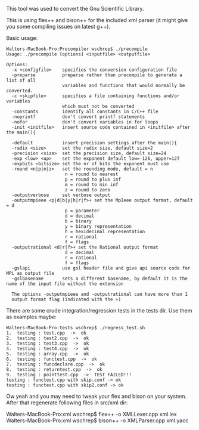 This tool was used to convert the Gnu Scientific Library.

This is using flex++ and bison++ for the included xml parser (it might give you some compiling issues on latest g++).


Basic usage:
```
Walters-MacBook-Pro:Precompiler wschrep$ ./precompile 
Usage: ./precompile [options] <inputfile> <outputfile>

Options:
  -x <configfile>    specifies the conversion configuration file
  -preparse          preparse rather than precompile to generate a list of all
                     variables and functions that would normally be converted.
  -c <skipfile>      specifies a file containing functions and/or variables
                     which must not be converted
  -constants         identify all constants in C/C++ file
  -noprintf          don't convert printf statements
  -nofor             don't convert variables in for loops
  -init <initfile>   insert source code contained in <initfile> after the main(){ 

  -default           insert precision settings after the main(){ 
  -radix <size>      set the radix size, default size=2
  -precision <size>  set the precision size, default size=24
  -exp <low> <up>    set the exponent default low=-126, upper=127
  -expbits <bitsize> set the nr of bits the exponent must use
  -round <n|p|m|z>   set the rounding mode, default = n  
                      n = round to nearest
                      p = round to plus inf
                      m = round to min inf
                      z = round to zero
  -outputverbose     set verbose output 
  -outputmpieee <p|d|b|y|h|r|f>+ set the MpIeee output format, default = d 
                      p = parameter
                      d = decimal
                      b = binary
                      y = binary representation
                      h = hexidecimal representation
                      r = rational
                      f = flags
  -outputrational <d|r|f>+ set the Rational output format
                      d = decimal
                      r = rational
                      f = flags
  -gslapi            use gsl header file and give api source code for MPL as output file
  -gslbasename       sets a different basename, by default it is the name of the input file without the extension

  The options -outputmpieee and -outputrational can have more than 1
  output format flag (indicated with the +)

```


There are some crude integration/regression tests in the tests dir. Use them as examples maybe:
```
Walters-MacBook-Pro:tests wschrep$ ./regress_test.sh 
1.  testing : test.cpp  ->  ok
2.  testing : test2.cpp  ->  ok
3.  testing : test3.cpp  ->  ok
4.  testing : test4.cpp  ->  ok
5.  testing : array.cpp  ->  ok
6.  testing : functest.cpp  ->  ok
7.  testing : funcdeclare.cpp  ->  ok
8.  testing : returntest.cpp  ->  ok
9.  testing : pointtest.cpp  ->  TEST FAILED!!!
testing : functest.cpp with skip.conf -> ok
testing : functest.cpp with skip2.conf -> ok

```


Ow yeah and you may need to tweak your flex and bison on your system. After that regenerate following files in src/xml dir:

Walters-MacBook-Pro:xml wschrep$ flex++ -o XMLLexer.cpp xml.lex 
Walters-MacBook-Pro:xml wschrep$ bison++ -o XMLParser.cpp xml.yacc

